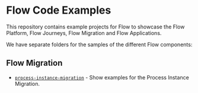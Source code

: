 # Flow Code Examples

This repository contains example projects for Flow to showcase the Flow Platform, Flow Journeys, Flow Migration and Flow Applications.

We have separate folders for the samples of the different Flow components:

## Flow Migration

* [`process-instance-migration`](flow-migration/process-instance-migration/) - Show examples for the Process Instance Migration.
